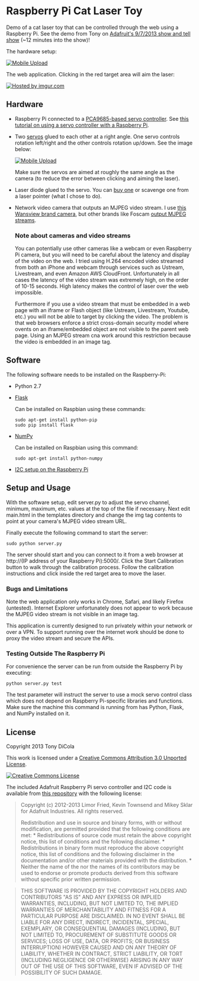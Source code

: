 # Raspberry Pi Cat Laser Toy

Demo of a cat laser toy that can be controlled through the web using a Raspberry Pi.  See the demo from Tony on [Adafruit's 9/7/2013 show and tell show](http://www.youtube.com/watch?feature=player_detailpage&v=aKMIensR_Lc#t=745) (~12 minutes into the show)!

The hardware setup:

<a href="http://imgur.com/H2lrnZ7" title="Mobile Upload"><img src="http://i.imgur.com/H2lrnZ7l.jpg" title="Hosted by imgur.com" alt="Mobile Upload"/></a>

The web application.  Clicking in the red target area will aim the laser:

<a href="http://imgur.com/F4eB9sH"><img src="http://i.imgur.com/F4eB9sHl.png" title="Hosted by imgur.com"/></a>

## Hardware

*	Raspberry Pi connected to a [PCA9685-based servo controller](http://www.adafruit.com/products/815).  See [this tutorial on using a servo controller with a Raspberry Pi](http://learn.adafruit.com/adafruit-16-channel-servo-driver-with-raspberry-pi/hooking-it-up).

*	Two [servos](http://www.adafruit.com/products/169) glued to each other at a right angle.  One servo controls rotation left/right and the other controls rotation up/down.  See the image below:

	<a href="http://imgur.com/DTGnc2f" title="Mobile Upload"><img src="http://i.imgur.com/DTGnc2fs.jpg" title="Hosted by imgur.com" alt="Mobile Upload"/></a>
	
	Make sure the servos are aimed at roughly the same angle as the camera (to reduce the error between clicking and aiming the laser).

*	Laser diode glued to the servo.  You can [buy one](http://www.adafruit.com/products/1054) or scavenge one from a laser pointer (what I chose to do).

*	Network video camera that outputs an MJPEG video stream.  I use [this Wansview brand camera](http://www.amazon.com/Wansview-Wireless-Surveillance-Microphone-monitoring/dp/B003LNZ1L6/ref=sr_1_1?ie=UTF8&qid=1378666733&sr=8-1&keywords=wansview), but other brands like Foscam [output MJPEG streams](http://www.ispyconnect.com/man.aspx?n=foscam).

	### Note about cameras and video streams

	You can potentially use other cameras like a webcam or even Raspberry Pi camera, but you will need to be careful about the latency and display of the video on the web.  I tried using H.264 encoded video streamed from both an iPhone and webcam through services such as Ustream, Livestream, and even Amazon AWS CloudFront.  Unfortunately in all cases the latency of the video stream was extremely high, on the order of 10-15 seconds.  High latency makes the control of laser over the web impossible.  

	Furthermore if you use a video stream that must be embedded in a web page with an iframe or Flash object (like Ustream, Livestream, Youtube, etc.) you will not be able to target by clicking the video.  The problem is that web browsers enforce a strict cross-domain security model where ovents on an iframe/embedded object are not visible to the parent web page.  Using an MJPEG stream cna work around this restriction because the video is embedded in an image tag.

## Software

The following software needs to be installed on the Raspberry-Pi:

*	Python 2.7

*	[Flask](http://flask.pocoo.org/)
	
	Can be installed on Raspbian using these commands:

		sudo apt-get install python-pip
		sudo pip install flask

*	[NumPy](http://www.numpy.org/)

	Can be installed on Raspbian using this command:

		sudo apt-get install python-numpy

*	[I2C setup on the Raspberry Pi](http://learn.adafruit.com/adafruits-raspberry-pi-lesson-4-gpio-setup/configuring-i2c)

## Setup and Usage

With the software setup, edit server.py to adjust the servo channel, minimum, maximum, etc. values at the top of the file if necessary.  Next edit main.html in the templates directory and change the img tag contents to point at your camera's MJPEG video stream URL.

Finally execute the following command to start the server:

	sudo python server.py

The server should start and you can connect to it from a web browser at http://(IP address of your Raspberry Pi):5000/.  Click the Start Calibration button to walk through the calibration process.  Follow the calibration instructions and click inside the red target area to move the laser.

### Bugs and Limitations

Note the web application only works in Chrome, Safari, and likely Firefox (untested).  Internet Explorer unfortunately does not appear to work because the MJPEG video stream is not visible in an image tag. 

This application is currently designed to run privately within your network or over a VPN.  To support running over the internet work should be done to proxy the video stream and secure the APIs.

### Testing Outside The Raspberry Pi

For convenience the server can be run from outside the Raspberry Pi by executing:

	python server.py test

The test parameter will instruct the server to use a mock servo control class which does not depend on Raspberry Pi-specific libraries and functions.  Make sure the machine this command is running from has Python, Flask, and NumPy installed on it.

## License

Copyright 2013 Tony DiCola

This work is licensed under a [Creative Commons Attribution 3.0 Unported License](http://creativecommons.org/licenses/by/3.0/deed.en_US).

<a rel="license" href="http://creativecommons.org/licenses/by/3.0/deed.en_US"><img alt="Creative Commons License" style="border-width:0" src="http://i.creativecommons.org/l/by/3.0/88x31.png" /></a>

The included Adafruit Raspberry Pi servo controller and I2C code is available from [this repository](https://github.com/adafruit/Adafruit-Raspberry-Pi-Python-Code) with the following license:

> Copyright (c) 2012-2013 Limor Fried, Kevin Townsend and Mikey Sklar for Adafruit Industries. All rights reserved.
> 
> Redistribution and use in source and binary forms, with or without modification, are permitted provided that the following conditions are met: * Redistributions of source code must retain the above copyright notice, this list of conditions and the following disclaimer. * Redistributions in binary form must reproduce the above copyright notice, this list of conditions and the following disclaimer in the documentation and/or other materials provided with the distribution. * Neither the name of the nor the names of its contributors may be used to endorse or promote products derived from this software without specific prior written permission.

> THIS SOFTWARE IS PROVIDED BY THE COPYRIGHT HOLDERS AND CONTRIBUTORS "AS IS" AND ANY EXPRESS OR IMPLIED WARRANTIES, INCLUDING, BUT NOT LIMITED TO, THE IMPLIED WARRANTIES OF MERCHANTABILITY AND FITNESS FOR A PARTICULAR PURPOSE ARE DISCLAIMED. IN NO EVENT SHALL BE LIABLE FOR ANY DIRECT, INDIRECT, INCIDENTAL, SPECIAL, EXEMPLARY, OR CONSEQUENTIAL DAMAGES (INCLUDING, BUT NOT LIMITED TO, PROCUREMENT OF SUBSTITUTE GOODS OR SERVICES; LOSS OF USE, DATA, OR PROFITS; OR BUSINESS INTERRUPTION) HOWEVER CAUSED AND ON ANY THEORY OF LIABILITY, WHETHER IN CONTRACT, STRICT LIABILITY, OR TORT (INCLUDING NEGLIGENCE OR OTHERWISE) ARISING IN ANY WAY OUT OF THE USE OF THIS SOFTWARE, EVEN IF ADVISED OF THE POSSIBILITY OF SUCH DAMAGE.

